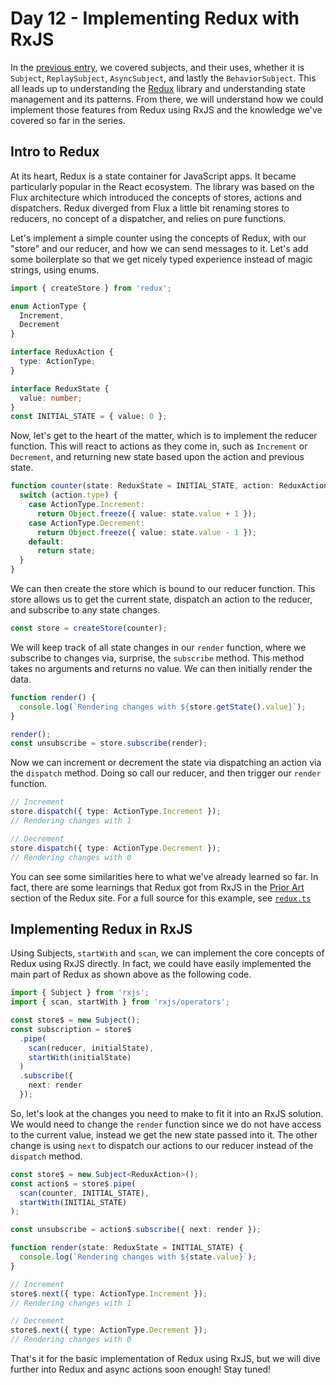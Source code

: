 # Day 12 - Implementing Redux with RxJS

In the [previous entry](../11/readme.md), we covered subjects, and their uses, whether it is `Subject`, `ReplaySubject`, `AsyncSubject`, and lastly the `BehaviorSubject`.  This all leads up to understanding the [Redux](https://redux.js.org/) library and understanding state management and its patterns.  From there, we will understand how we could implement those features from Redux using RxJS and the knowledge we've covered so far in the series.

## Intro to Redux

At its heart, Redux is a state container for JavaScript apps.  It became particularly popular in the React ecosystem.  The library was based on the Flux architecture which introduced the concepts of stores, actions and dispatchers.  Redux diverged from Flux a little bit renaming stores to reducers, no concept of a dispatcher, and relies on pure functions.

Let's implement a simple counter using the concepts of Redux, with our "store" and our reducer, and how we can send messages to it.  Let's add some boilerplate so that we get nicely typed experience instead of magic strings, using enums.

```typescript
import { createStore } from 'redux';

enum ActionType {
  Increment,
  Decrement
}

interface ReduxAction {
  type: ActionType;
}

interface ReduxState {
  value: number;
}
const INITIAL_STATE = { value: 0 };
```

Now, let's get to the heart of the matter, which is to implement the reducer function.  This will react to actions as they come in, such as `Increment` or `Decrement`, and returning new state based upon the action and previous state.

```typescript
function counter(state: ReduxState = INITIAL_STATE, action: ReduxAction) {
  switch (action.type) {
    case ActionType.Increment:
      return Object.freeze({ value: state.value + 1 });
    case ActionType.Decrement:
      return Object.freeze({ value: state.value - 1 });
    default:
      return state;
  }
}
```

We can then create the store which is bound to our reducer function.  This store allows us to get the current state, dispatch an action to the reducer, and subscribe to any state changes.

```typescript
const store = createStore(counter);
```

We will keep track of all state changes in our `render` function, where we subscribe to changes via, surprise, the `subscribe` method.  This method takes no arguments and returns no value.  We can then initially render the data.

```typescript
function render() {
  console.log(`Rendering changes with ${store.getState().value}`);
}

render();
const unsubscribe = store.subscribe(render);
```

Now we can increment or decrement the state via dispatching an action via the `dispatch` method.  Doing so call our reducer, and then trigger our `render` function.

```typescript
// Increment
store.dispatch({ type: ActionType.Increment });
// Rendering changes with 1

// Decrement
store.dispatch({ type: ActionType.Decrement });
// Rendering changes with 0
```

You can see some similarities here to what we've already learned so far.  In fact, there are some learnings that Redux got from RxJS in the [Prior Art](https://redux.js.org/introduction/prior-art#rxjs) section of the Redux site.  For a full source for this example, see [`redux.ts`](redux.ts)

## Implementing Redux in RxJS

Using Subjects, `startWith` and `scan`, we can implement the core concepts of Redux using RxJS directly.  In fact, we could have easily implemented the main part of Redux as shown above as the following code.

```typescript
import { Subject } from 'rxjs';
import { scan, startWith } from 'rxjs/operators';

const store$ = new Subject();
const subscription = store$
  .pipe(
    scan(reducer, initialState),
    startWith(initialState)
  )
  .subscribe({
    next: render
  });
```

So, let's look at the changes you need to make to fit it into an RxJS solution.  We would need to change the `render` function since we do not have access to the current value, instead we get the new state passed into it.  The other change is using `next` to dispatch our actions to our reducer instead of the `dispatch` method.

```typescript
const store$ = new Subject<ReduxAction>();
const action$ = store$.pipe(
  scan(counter, INITIAL_STATE),
  startWith(INITIAL_STATE)
);

const unsubscribe = action$.subscribe({ next: render });

function render(state: ReduxState = INITIAL_STATE) {
  console.log(`Rendering changes with ${state.value}`);
}

// Increment
store$.next({ type: ActionType.Increment });
// Rendering changes with 1

// Decrement
store$.next({ type: ActionType.Decrement });
// Rendering changes with 0
```

That's it for the basic implementation of Redux using RxJS, but we will dive further into Redux and async actions soon enough!  Stay tuned!